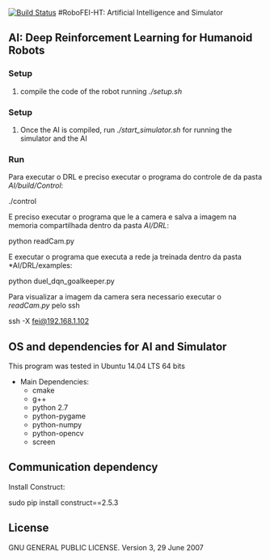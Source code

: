 [![Build Status](https://travis-ci.com/thiagohomem/RoboFEI-HT_Debug.svg?token=BM6ZpSsKHNz3RkbM8yxT&branch=master)](https://travis-ci.com/thiagohomem/RoboFEI-HT_Debug)
#RoboFEI-HT: Artificial Intelligence and Simulator

## AI: Deep Reinforcement Learning for Humanoid Robots



### Setup

1. compile the code of the robot running *./setup.sh*


### Setup

1. Once the AI is compiled, run *./start_simulator.sh* for running the simulator and the AI

### Run

Para executar o DRL e preciso executar o programa do controle de da pasta *AI/build/Control*:

./control


E preciso executar o programa que le a camera e salva a imagem na memoria compartilhada dentro da pasta *AI/DRL*:

python readCam.py


E executar o programa que executa a rede ja treinada dentro da pasta *AI/DRL/examples:

python duel_dqn_goalkeeper.py


Para visualizar a imagem da camera sera necessario executar o *readCam.py* pelo ssh

ssh -X fei@192.168.1.102

## OS and dependencies for AI and Simulator

This program was tested in Ubuntu 14.04 LTS 64 bits

* Main Dependencies:
    * cmake
    * g++
    * python 2.7 
    * python-pygame
    * python-numpy
    * python-opencv
    * screen

## Communication dependency
Install Construct:

sudo pip install construct==2.5.3
    
## License

GNU GENERAL PUBLIC LICENSE.
Version 3, 29 June 2007
   
